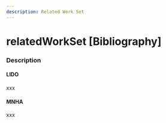 ```yaml
---
description: Related Work Set
---
```


# relatedWorkSet \[Bibliography\]

### Description

#### LIDO

xxx

#### MNHA

xxx

